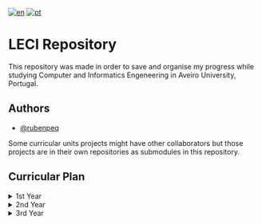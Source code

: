 [![en](https://img.shields.io/badge/lang-en-red.svg)](https://github.com/rubenpeq/LECI/blob/main/README.md)
[![pt](https://img.shields.io/badge/lang-pt-green.svg)](https://github.com/rubenpeq/LECI/blob/main/README-PT.md)

# LECI Repository

This repository was made in order to save and organise my progress while studying Computer and Informatics Engeneering in Aveiro University, Portugal.



## Authors

- [@rubenpeq](https://www.github.com/rubenpeq)

Some curricular units projects might have other collaborators but those projects are in their own repositories as submodules in this repository.


## Curricular Plan

<details>

<summary> 1st Year </summary>

### 1st Year

| Curricular Unit | Semester |
|      :---       |    :---:    |
| Introduction to Digital Systems           |  1  |
| Programming Fundamentals                  |  1  |
| Linear Algebra and Analytical Geometry    |  1  |
| Calculus I                                |  1  |
| Introduction to Computer Engineering      |  1  |
| Digital Systems Laboratory                |  2  |
| Object-Oriented Programming               |  2  |
| Computer Science Laboratories             |  2  |
| Calculus II                               |  2  |
| Discrete Mathematics                      |  2  |

</details>

<details>

<summary> 2nd Year </summary>

### 2nd Year

| Curricular Unit | Semester |
|      :---       |    :---:    |
| Algorithms and Data Structures        |  1  |
| Computer Architecture I               |  1  |
| Communication Networks I              |  1  |
| Mechanics and Electromagnetic Field   |  1  |
| <details><summary>**Transferable Skills I**</summary> Project Management <br /> Economics I <br /> Design Thinking </details> |  1  |
| Electronic Signals and Systems        |  2  |
| Communication Networks II             |  2  |
| Systems Analysis                      |  2  |
| Computer Architecture II              |  2  |
| <details><summary>**Transferable Skills II**</summary> Microcontrollers and Interaction with Sensors and Actuators <br /> Materials and Sustainable Development <br /> Data Visualization </details> |  2  |

</details>

<details>

<summary> 3rd Year </summary>

### 3rd Year

| Curricular Unit | Semester |
|      :---       |    :---:    |
| Project in Computer and Informatics Engineering               |  Anual  |
| Probabilistic Methods for Computer Engineering                |  1  |
| Artificial Intelligence                                       |  1  |
| Operating Systems                                             |  1  |
| Information and Organizational Security                       |  1  |
| Compilers                                                     |  2  |
| Human-Computer Interaction                                    |  2  |
| Databases                                                     |  2  |
| <details><summary>**Option I**</summary> Option I </details>  |  2  |

</details>
